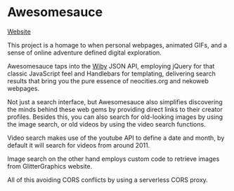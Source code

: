 # Awesomesauce
[Website](https://awesomesauce3000.neocities.org/)

This project is a homage to when personal webpages, animated GIFs, and a sense of online adventure defined digital exploration.

Awesomesauce taps into the [Wiby](https://wiby.me/) JSON API, employing jQuery for that classic JavaScript feel and Handlebars for templating, delivering search results that bring you the pure essence of neocities.org and nekoweb webpages.

Not just a search interface, but Awesomesauce also simplifies discovering the minds behind these web gems by providing direct links to their creator profiles.
Besides this, you can also search for old-looking images by using the image search, or old videos by using the video search functions.

Video search makes use of the youtube API to define a date and month, by default it will search for videos from around 2011.

Image search on the other hand employs custom code to retrieve images from GlitterGraphics website.

All of this avoiding CORS conflicts by using a serverless CORS proxy.

